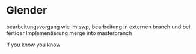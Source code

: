 # Glender

bearbeitungsvorgang wie im swp, bearbeitung in externen branch und bei fertiger Implementierung merge into masterbranch

if you know you know
